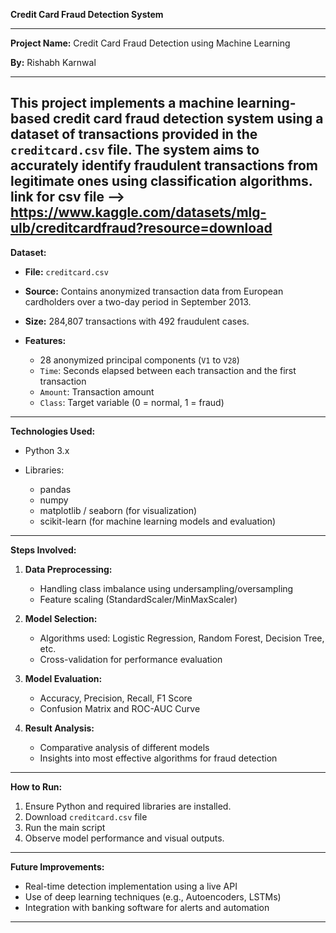 **Credit Card Fraud Detection System**

---

**Project Name:**
Credit Card Fraud Detection using Machine Learning

**By:**
Rishabh Karnwal

---
This project implements a machine learning-based credit card fraud detection system using a dataset of transactions provided in the `creditcard.csv` file. The system aims to accurately identify fraudulent transactions from legitimate ones using classification algorithms.
link for csv file --> https://www.kaggle.com/datasets/mlg-ulb/creditcardfraud?resource=download
---

**Dataset:**

* **File:** `creditcard.csv`
* **Source:** Contains anonymized transaction data from European cardholders over a two-day period in September 2013.
* **Size:** 284,807 transactions with 492 fraudulent cases.
* **Features:**

  * 28 anonymized principal components (`V1` to `V28`)
  * `Time`: Seconds elapsed between each transaction and the first transaction
  * `Amount`: Transaction amount
  * `Class`: Target variable (0 = normal, 1 = fraud)

---

**Technologies Used:**

* Python 3.x
* Libraries:

  * pandas
  * numpy
  * matplotlib / seaborn (for visualization)
  * scikit-learn (for machine learning models and evaluation)

---

**Steps Involved:**

1. **Data Preprocessing:**

   * Handling class imbalance using undersampling/oversampling
   * Feature scaling (StandardScaler/MinMaxScaler)
2. **Model Selection:**

   * Algorithms used: Logistic Regression, Random Forest, Decision Tree, etc.
   * Cross-validation for performance evaluation
3. **Model Evaluation:**

   * Accuracy, Precision, Recall, F1 Score
   * Confusion Matrix and ROC-AUC Curve
4. **Result Analysis:**

   * Comparative analysis of different models
   * Insights into most effective algorithms for fraud detection

---

**How to Run:**

1. Ensure Python and required libraries are installed.
2. Download `creditcard.csv` file
3. Run the main script 
4. Observe model performance and visual outputs.

---

**Future Improvements:**

* Real-time detection implementation using a live API
* Use of deep learning techniques (e.g., Autoencoders, LSTMs)
* Integration with banking software for alerts and automation

---

